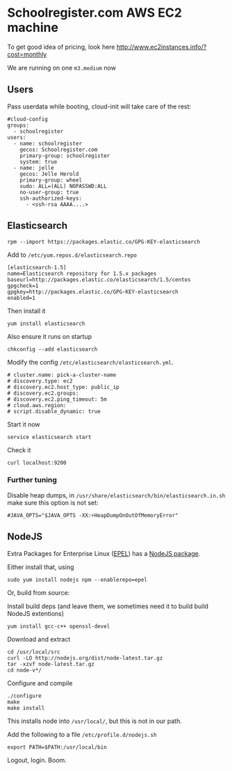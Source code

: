 # Schoolregister.com AWS EC2 machine

To get good idea of pricing, look here
http://www.ec2instances.info/?cost=monthly

We are running on one `m3.medium` now

## Users

Pass userdata while booting, cloud-init will take care of the rest:

	#cloud-config
	groups:
	  - schoolregister
	users:
	  - name: schoolregister
	    gecos: Schoolregister.com
	    primary-group: schoolregister
	    system: true
	  - name: jelle
	    gecos: Jelle Herold
	    primary-group: wheel
	    sudo: ALL=(ALL) NOPASSWD:ALL
	    no-user-group: true
	    ssh-authorized-keys:
	      - <ssh-rsa AAAA....>

## Elasticsearch

	rpm --import https://packages.elastic.co/GPG-KEY-elasticsearch

Add to `/etc/yum.repos.d/elasticsearch.repo`

	[elasticsearch-1.5]
	name=Elasticsearch repository for 1.5.x packages
	baseurl=http://packages.elastic.co/elasticsearch/1.5/centos
	gpgcheck=1
	gpgkey=http://packages.elastic.co/GPG-KEY-elasticsearch
	enabled=1

Then install it

	yum install elasticsearch

Also ensure it runs on startup

	chkconfig --add elasticsearch

Modify the config `/etc/elasticsearch/elasticsearch.yml`.

	# cluster.name: pick-a-cluster-name
	# discovery.type: ec2
	# discovery.ec2.host_type: public_ip
	# discovery.ec2.groups:
	# discovery.ec2.ping_timeout: 5m
	# cloud.aws.region:
	# script.disable_dynamic: true

Start it now

	service elasticsearch start

Check it

	curl localhost:9200
	
### Further tuning

Disable heap dumps, in `/usr/share/elasticsearch/bin/elasticsearch.in.sh` make sure this option is not set:

	#JAVA_OPTS="$JAVA_OPTS -XX:+HeapDumpOnOutOfMemoryError"


## NodeJS

Extra Packages for Enterprise Linux ([EPEL](https://fedoraproject.org/wiki/EPEL#What_packages_and_versions_are_available_in_EPEL.3F))
has a [NodeJS package](http://dl.fedoraproject.org/pub/epel/7/x86_64/repoview/nodejs.html).

Either install that, using 

	sudo yum install nodejs npm --enablerepo=epel

Or, build from source:

Install build deps (and leave them, we sometimes need it to build build NodeJS extentions)

	yum install gcc-c++ openssl-devel

Download and extract

	cd /usr/local/src
	curl -LO http://nodejs.org/dist/node-latest.tar.gz
	tar -xzvf node-latest.tar.gz
	cd node-v*/

Configure and compile

	./configure
	make
	make install

This installs node into `/usr/local/`, but this is not in our path.

Add the following to a file `/etc/profile.d/nodejs.sh`

	export PATH=$PATH:/usr/local/bin

Logout, login. Boom.
